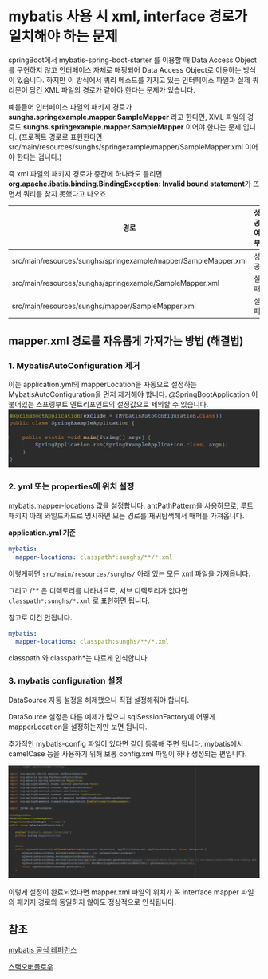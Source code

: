 # mybatis 사용 시 xml, interface 경로가 일치해야 하는 문제

springBoot에서 mybatis-spring-boot-starter 를 이용할 때 Data Access Object를 구현하지 않고 인터페이스 자체로 매핑되어 Data Access Object로 이용하는 방식이 있습니다.
하지만 이 방식에서 쿼리 메소드를 가지고 있는 인터페이스 파일과 실제 쿼리문이 담긴 XML 파일의 경로가 같아야 한다는 문제가 있습니다.

예를들어 인터페이스 파일의 패키지 경로가 **sunghs.springexample.mapper.SampleMapper** 라고 한다면,
XML 파일의 경로도 **sunghs.springexample.mapper.SampleMapper** 이어야 한다는 문제 입니다.
(프로젝트 경로로 표현한다면 src/main/resources/sunghs/springexample/mapper/SampleMapper.xml 이어야 한다는 겁니다.)

즉 xml 파일의 패키지 경로가 중간에 하나라도 틀리면 **org.apache.ibatis.binding.BindingException: Invalid bound statement**가 뜨면서 쿼리를 찾지 못했다고 나오죠

|경로|성공여부
--|---|
|src/main/resources/sunghs/springexample/mapper/SampleMapper.xml|성공|
|src/main/resources/sunghs/springexample/SampleMapper.xml|실패|
|src/main/resources/sunghs/mapper/SampleMapper.xml|실패|

## mapper.xml 경로를 자유롭게 가져가는 방법 (해결법)

### 1. MybatisAutoConfiguration 제거
이는 application.yml의 mapperLocation을 자동으로 설정하는 MybatisAutoConfiguration을 먼저 제거해야 합니다.
@SpringBootApplication 이 붙어있는 스프링부트 엔트리포인트의 설정값으로 제외할 수 있습니다.
![](./../../static/Framework/Mybatis/mybatis-autoconfig-exclude.PNG)

### 2. yml 또는 properties에 위치 설정
mybatis.mapper-locations 값을 설정합니다. antPathPattern을 사용하므로, 루트패키지 아래 와일드카드로 명시하면 모든 경로를 재귀탐색해서 매퍼를 가져옵니다.

**application.yml 기준**

```yml
mybatis:
  mapper-locations: classpath*:sunghs/**/*.xml
```
이렇게하면 `src/main/resources/sunghs/` 아래 있는 모든 xml 파일을 가져옵니다.

그리고 /** 은 디렉토리를 나타내므로, 서브 디렉토리가 없다면  `classpath*:sunghs/*.xml` 로 표현하면 됩니다.

참고로 이건 안됩니다.

```yml
mybatis:
  mapper-locations: classpath:sunghs/**/*.xml
```

classpath 와 classpath*는 다르게 인식합니다.

### 3. mybatis configuration 설정
DataSource 자동 설정을 해제했으니 직접 설정해줘야 합니다.

DataSource 설정은 다른 예제가 많으니 sqlSessionFactory에 어떻게 mapperLocation을 설정하는지만 보면 됩니다.

추가적인 mybatis-config 파일이 있다면 같이 등록해 주면 됩니다. mybatis에서 camelCase 등을 사용하기 위해 보통 config.xml 파일이 하나 생성되는 편입니다.

![](./../../static/Framework/Mybatis/mybatis-sqlsessionfactory-example.PNG)

이렇게 설정이 완료되었다면 mapper.xml 파일의 위치가 꼭 interface mapper 파일의 패키지 경로와 동일하지 않아도 정상적으로 인식됩니다.


## 참조
[mybatis 공식 레퍼런스](https://mybatis.org/spring/ko/mappers.html)

[스택오버플로우](https://stackoverflow.com/questions/30253696/why-must-the-interface-and-xml-mapper-file-be-in-same-package-and-have-the-same)
